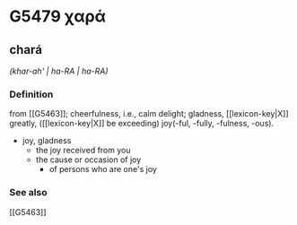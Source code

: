 # G5479 χαρά

## chará

_(khar-ah' | ha-RA | ha-RA)_

### Definition

from [[G5463]]; cheerfulness, i.e., calm delight; gladness, [[lexicon-key|X]] greatly, ([[lexicon-key|X]] be exceeding) joy(-ful, -fully, -fulness, -ous).

- joy, gladness
  - the joy received from you
  - the cause or occasion of joy
    - of persons who are one's joy

### See also

[[G5463]]

